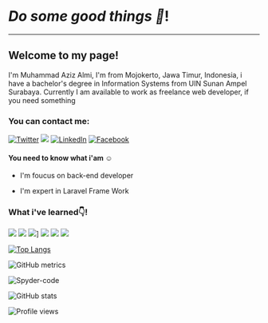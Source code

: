 # *Do some good things :handshake:*!

---

## Welcome to my page!

I'm Muhammad Aziz Almi, I'm from Mojokerto, Jawa Timur, Indonesia, i have a bachelor's degree in Information Systems from UIN Sunan Ampel Surabaya. Currently I am available to work as freelance web developer, if you need something

### You can contact me:

<p>
  <a href="https://twitter.com/luaysyauqillah" target="_blank"><img alt="Twitter" src="https://img.shields.io/badge/twitter-%231DA1F2.svg?&style=for-the-badge&logo=twitter&logoColor=white" /></a>
  <a href="#" target="_blank"><img src="https://img.shields.io/badge/ instagram %20-%23E4405F.svg?&style=for-the-badge&logo=Instagram&logoColor=white"/></a>
  <a href="https://www.linkedin.com/in/aziz-almi-b2a840184/" target="_blank"><img alt="LinkedIn" src="https://img.shields.io/badge/linkedin-%230077B5.svg?&style=for-the-badge&logo=linkedin&logoColor=white" /></a>
  <a href="#" target="_blank"><img alt="Facebook" src="https://img.shields.io/badge/facebook-%231877F2.svg?&style=for-the-badge&logo=facebook&logoColor=white"></></a>
 </p>
 
#### You need to know what i'am :relaxed:

- I'm foucus on back-end developer

- I'm expert in Laravel Frame Work


### What i've  learned:point_down:!

<p> 
  <img src="https://img.shields.io/badge/laravel%20-%23FF2D20.svg?&style=for-the-badge&logo=laravel&logoColor=white"/> 
  <img src="https://img.shields.io/badge/php-%23777BB4.svg?&style=for-the-badge&logo=php&logoColor=white"/>
  <img src="https://img.shields.io/badge/jquery%20-%230769AD.svg?&style=for-the-badge&logo=jquery&logoColor=white"/>]
  <img src="https://img.shields.io/badge/mysql-%2300f.svg?&style=for-the-badge&logo=mysql&logoColor=white"/>
  <img src="https://img.shields.io/badge/apache%20-%23D42029.svg?&style=for-the-badge&logo=apache&logoColor=white"/>
  <img src="https://img.shields.io/badge/Google%20Cloud%20-%234285F4.svg?&style=for-the-badge&logo=google-cloud&logoColor=white"/>
</p>

[![Top Langs](https://github-readme-stats.vercel.app/api/top-langs/?username=Spyder-code)](https://github.com/anuraghazra/github-readme-stats)

![GitHub metrics](https://metrics.lecoq.io/Spyder-code)  

<p><img align="center" src="https://github-readme-streak-stats.herokuapp.com/?user=Spyder-code&" alt="Spyder-code"/></p>

![GitHub stats](https://github-readme-stats.vercel.app/api?username=Spyder-code&show_icons=true&count_private=true) 

![Profile views](https://gpvc.arturio.dev/Spyder-code)
